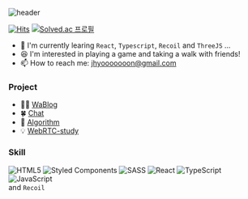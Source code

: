 ![header](https://capsule-render.vercel.app/api?type=transparent&text=JHYOON's&nbsp;GITHUB&animation=twinkling&fontSize=40&height=50&fontAlign=21&fontColor=703DE5)

[![Hits](https://hits.seeyoufarm.com/api/count/incr/badge.svg?url=https%3A%2F%2Fgithub.com%2FJHYOOOOON&count_bg=%23703DE5&title_bg=%23555555&icon=&icon_color=%23E7E7E7&title=HI%21%F0%9F%91%8B&edge_flat=false)](https://hits.seeyoufarm.com)
[![Solved.ac
프로필](http://mazassumnida.wtf/api/mini/generate_badge?boj=chon_5)](https://solved.ac/chon_5)

- 🌱 I'm currently learing <code>React</code>, <code>Typescript</code>, <code>Recoil</code> and <code>ThreeJS</code> ...
- 😆 I'm interested in playing a game and taking a walk with friends!<br/>
- 📫 How to reach me: jhyooooooon@gmail.com

### Project

- 🤹‍♀️ [WaBlog](https://github.com/JHYOOOOON/WaBlog)
- 🍀 [Chat](https://github.com/JHYOOOOON/Chat)
- 🐳 [Algorithm](https://github.com/JHYOOOOON/Algorithm)
- 💡 [WebRTC-study](https://github.com/JHYOOOOON/WebRTC-study)

### Skill
![HTML5](https://img.shields.io/badge/html5-%23E34F26.svg?style=for-the-badge&logo=html5&logoColor=white)
![Styled Components](https://img.shields.io/badge/styled--components-DB7093?style=for-the-badge&logo=styled-components&logoColor=white)
![SASS](https://img.shields.io/badge/SASS-hotpink.svg?style=for-the-badge&logo=SASS&logoColor=white)
![React](https://img.shields.io/badge/react-%2320232a.svg?style=for-the-badge&logo=react&logoColor=%2361DAFB)
![TypeScript](https://img.shields.io/badge/typescript-%23007ACC.svg?style=for-the-badge&logo=typescript&logoColor=white)
![JavaScript](https://img.shields.io/badge/javascript-%23323330.svg?style=for-the-badge&logo=javascript&logoColor=%23F7DF1E)<br/>
and `Recoil`
